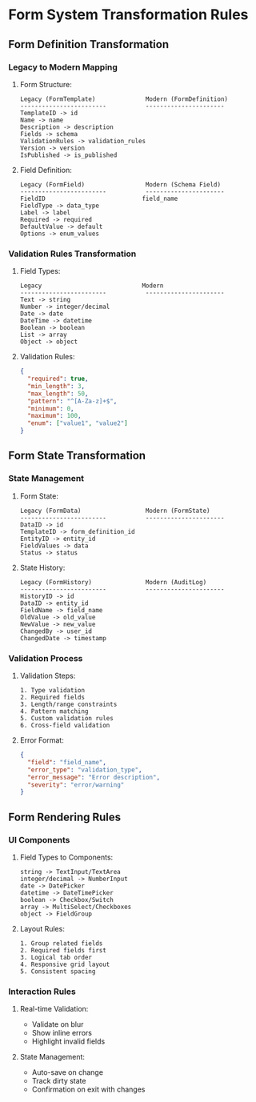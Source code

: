 # Form System Transformation Rules

## Form Definition Transformation

### Legacy to Modern Mapping
1. Form Structure:
   ```
   Legacy (FormTemplate)              Modern (FormDefinition)
   ------------------------           ----------------------
   TemplateID -> id
   Name -> name
   Description -> description
   Fields -> schema
   ValidationRules -> validation_rules
   Version -> version
   IsPublished -> is_published
   ```

2. Field Definition:
   ```
   Legacy (FormField)                 Modern (Schema Field)
   ------------------------           ----------------------
   FieldID                           field_name
   FieldType -> data_type
   Label -> label
   Required -> required
   DefaultValue -> default
   Options -> enum_values
   ```

### Validation Rules Transformation
1. Field Types:
   ```
   Legacy                            Modern
   ------------------------           ----------------------
   Text -> string
   Number -> integer/decimal
   Date -> date
   DateTime -> datetime
   Boolean -> boolean
   List -> array
   Object -> object
   ```

2. Validation Rules:
   ```json
   {
     "required": true,
     "min_length": 3,
     "max_length": 50,
     "pattern": "^[A-Za-z]+$",
     "minimum": 0,
     "maximum": 100,
     "enum": ["value1", "value2"]
   }
   ```

## Form State Transformation

### State Management
1. Form State:
   ```
   Legacy (FormData)                  Modern (FormState)
   ------------------------           ----------------------
   DataID -> id
   TemplateID -> form_definition_id
   EntityID -> entity_id
   FieldValues -> data
   Status -> status
   ```

2. State History:
   ```
   Legacy (FormHistory)               Modern (AuditLog)
   ------------------------           ----------------------
   HistoryID -> id
   DataID -> entity_id
   FieldName -> field_name
   OldValue -> old_value
   NewValue -> new_value
   ChangedBy -> user_id
   ChangedDate -> timestamp
   ```

### Validation Process
1. Validation Steps:
   ```
   1. Type validation
   2. Required fields
   3. Length/range constraints
   4. Pattern matching
   5. Custom validation rules
   6. Cross-field validation
   ```

2. Error Format:
   ```json
   {
     "field": "field_name",
     "error_type": "validation_type",
     "error_message": "Error description",
     "severity": "error/warning"
   }
   ```

## Form Rendering Rules

### UI Components
1. Field Types to Components:
   ```
   string -> TextInput/TextArea
   integer/decimal -> NumberInput
   date -> DatePicker
   datetime -> DateTimePicker
   boolean -> Checkbox/Switch
   array -> MultiSelect/Checkboxes
   object -> FieldGroup
   ```

2. Layout Rules:
   ```
   1. Group related fields
   2. Required fields first
   3. Logical tab order
   4. Responsive grid layout
   5. Consistent spacing
   ```

### Interaction Rules
1. Real-time Validation:
   - Validate on blur
   - Show inline errors
   - Highlight invalid fields

2. State Management:
   - Auto-save on change
   - Track dirty state
   - Confirmation on exit with changes

